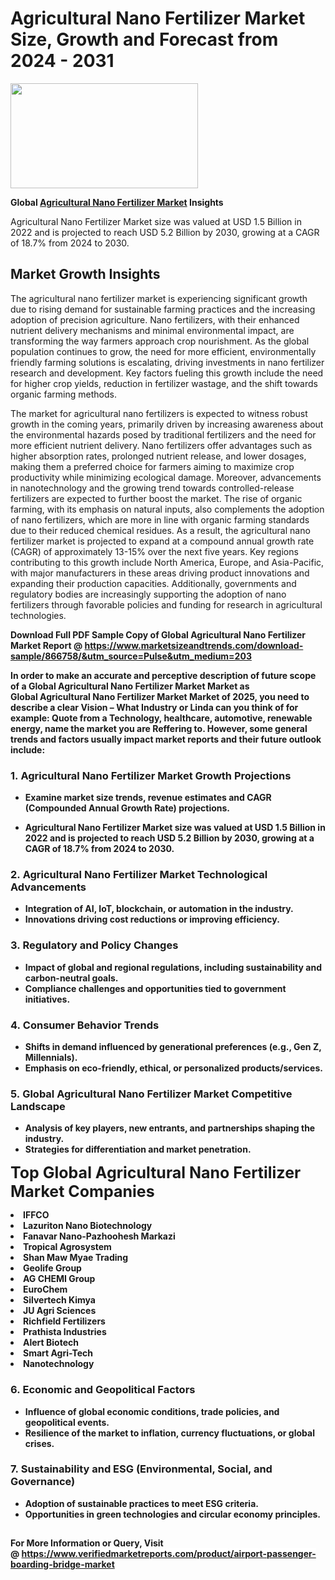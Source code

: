 <H1>Agricultural Nano Fertilizer Market Size, Growth and Forecast from 2024 - 2031</H1><img class="aligncenter size-medium wp-image-584254" src="https://thirdeyenews.in/wp-content/uploads/2024/09/Global-Market-Research-300x168.jpeg" alt="" width="300" height="168" /><p><strong>Global&nbsp;<a href="https://www.marketsizeandtrends.com/download-sample/866758/&amp;utm_source=Pulse&amp;utm_medium=203">Agricultural Nano Fertilizer Market</a> Insights</strong></p><p>Agricultural Nano Fertilizer Market size was valued at USD 1.5 Billion in 2022 and is projected to reach USD 5.2 Billion by 2030, growing at a CAGR of 18.7% from 2024 to 2030.</p><p><h2>Market Growth Insights</h2> <p>The agricultural nano fertilizer market is experiencing significant growth due to rising demand for sustainable farming practices and the increasing adoption of precision agriculture. Nano fertilizers, with their enhanced nutrient delivery mechanisms and minimal environmental impact, are transforming the way farmers approach crop nourishment. As the global population continues to grow, the need for more efficient, environmentally friendly farming solutions is escalating, driving investments in nano fertilizer research and development. Key factors fueling this growth include the need for higher crop yields, reduction in fertilizer wastage, and the shift towards organic farming methods.</p> <p><strong></strong></p> <p>The market for agricultural nano fertilizers is expected to witness robust growth in the coming years, primarily driven by increasing awareness about the environmental hazards posed by traditional fertilizers and the need for more efficient nutrient delivery. Nano fertilizers offer advantages such as higher absorption rates, prolonged nutrient release, and lower dosages, making them a preferred choice for farmers aiming to maximize crop productivity while minimizing ecological damage. Moreover, advancements in nanotechnology and the growing trend towards controlled-release fertilizers are expected to further boost the market. The rise of organic farming, with its emphasis on natural inputs, also complements the adoption of nano fertilizers, which are more in line with organic farming standards due to their reduced chemical residues. As a result, the agricultural nano fertilizer market is projected to expand at a compound annual growth rate (CAGR) of approximately 13-15% over the next five years. Key regions contributing to this growth include North America, Europe, and Asia-Pacific, with major manufacturers in these areas driving product innovations and expanding their production capacities. Additionally, governments and regulatory bodies are increasingly supporting the adoption of nano fertilizers through favorable policies and funding for research in agricultural technologies. <p><strong></p><p><span class=""><strong>Download Full PDF Sample Copy of Global Agricultural Nano Fertilizer Market Report</strong> @ <a href="https://www.marketsizeandtrends.com/download-sample/866758/&amp;utm_source=Pulse&amp;utm_medium=203" target="_blank">https://www.marketsizeandtrends.com/download-sample/866758/&amp;utm_source=Pulse&amp;utm_medium=203</a></span></p><p>In order to make an accurate and perceptive description of future scope of a Global&nbsp;Agricultural Nano Fertilizer Market Market as Global&nbsp;Agricultural Nano Fertilizer Market Market of 2025, you need to describe a clear Vision &ndash; What Industry or Linda can you think of for example: Quote from a Technology, healthcare, automotive, renewable energy, name the market you are Reffering to. However, some general trends and factors usually impact market reports and their future outlook include:</p><h3>1.&nbsp;<strong>Agricultural Nano Fertilizer Market Growth Projections</strong></h3><ul><li>Examine market size trends, revenue estimates and CAGR (Compounded Annual Growth Rate) projections.</li><li><p>Agricultural Nano Fertilizer Market size was valued at USD 1.5 Billion in 2022 and is projected to reach USD 5.2 Billion by 2030, growing at a CAGR of 18.7% from 2024 to 2030.</p></li></ul><h3>2.&nbsp;<strong>Agricultural Nano Fertilizer Market Technological Advancements</strong></h3><ul><li>Integration of AI, IoT, blockchain, or automation in the industry.</li><li>Innovations driving cost reductions or improving efficiency.</li></ul><h3>3.&nbsp;<strong>Regulatory and Policy Changes</strong></h3><ul><li>Impact of global and regional regulations, including sustainability and carbon-neutral goals.</li><li>Compliance challenges and opportunities tied to government initiatives.</li></ul><h3>4.&nbsp;<strong>Consumer Behavior Trends</strong></h3><ul><li>Shifts in demand influenced by generational preferences (e.g., Gen Z, Millennials).</li><li>Emphasis on eco-friendly, ethical, or personalized products/services.</li></ul><h3>5.&nbsp;<strong>Global Agricultural Nano Fertilizer Market Competitive Landscape</strong></h3><ul><li>Analysis of key players, new entrants, and partnerships shaping the industry.</li><li>Strategies for differentiation and market penetration.</li></ul><p data-pm-slice="1 1 []"><span style="color: inherit; font-family: inherit; font-size: 25px;">Top Global Agricultural Nano Fertilizer Market Companies</span></p><div class="" data-test-id=""><p><li>IFFCO</li><li> Lazuriton Nano Biotechnology</li><li> Fanavar Nano-Pazhoohesh Markazi</li><li> Tropical Agrosystem</li><li> Shan Maw Myae Trading</li><li> Geolife Group</li><li> AG CHEMI Group</li><li> EuroChem</li><li> Silvertech Kimya</li><li> JU Agri Sciences</li><li> Richfield Fertilizers</li><li> Prathista Industries</li><li> Alert Biotech</li><li> Smart Agri-Tech</li><li> Nanotechnology</li></p></div><h3>6.&nbsp;<strong>Economic and Geopolitical Factors</strong></h3><ul><li>Influence of global economic conditions, trade policies, and geopolitical events.</li><li>Resilience of the market to inflation, currency fluctuations, or global crises.</li></ul><h3>7.&nbsp;<strong>Sustainability and ESG (Environmental, Social, and Governance)</strong></h3><ul><li>Adoption of sustainable practices to meet ESG criteria.</li><li>Opportunities in green technologies and circular economy principles.</li></ul><h2><strong style="font-size: 14px;">For More Information or Query, Visit @&nbsp;</strong><a style="background-color: #ffffff; font-size: 14px;" href="https://www.marketsizeandtrends.com/report/agricultural-nano-fertilizer-market/" target="_blank">https://www.verifiedmarketreports.com/product/airport-passenger-boarding-bridge-market</a></h2>
